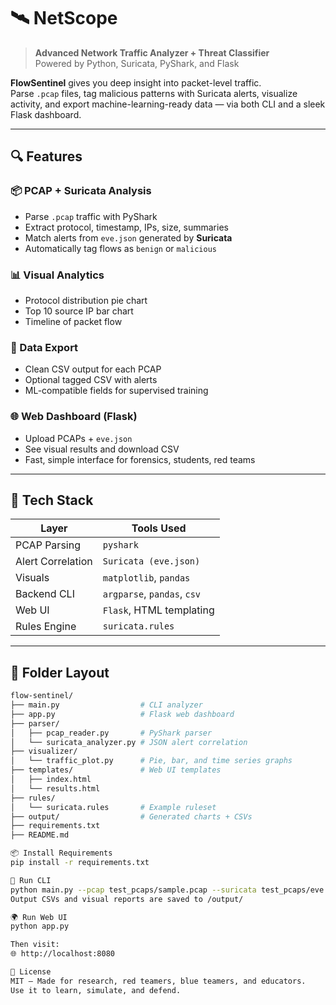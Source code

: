 # 🛰️ NetScope 

> **Advanced Network Traffic Analyzer + Threat Classifier**  
> Powered by Python, Suricata, PyShark, and Flask

**FlowSentinel** gives you deep insight into packet-level traffic.  
Parse `.pcap` files, tag malicious patterns with Suricata alerts, visualize activity, and export machine-learning-ready data — via both CLI and a sleek Flask dashboard.

---

## 🔍 Features

### 📦 PCAP + Suricata Analysis
- Parse `.pcap` traffic with PyShark
- Extract protocol, timestamp, IPs, size, summaries
- Match alerts from `eve.json` generated by **Suricata**
- Automatically tag flows as `benign` or `malicious`

### 📊 Visual Analytics
- Protocol distribution pie chart
- Top 10 source IP bar chart
- Timeline of packet flow

### 💾 Data Export
- Clean CSV output for each PCAP
- Optional tagged CSV with alerts
- ML-compatible fields for supervised training

### 🌐 Web Dashboard (Flask)
- Upload PCAPs + `eve.json`
- See visual results and download CSV
- Fast, simple interface for forensics, students, red teams

---

## 🧰 Tech Stack

| Layer        | Tools Used                             |
|--------------|-----------------------------------------|
| PCAP Parsing | `pyshark`                               |
| Alert Correlation | `Suricata (eve.json)`              |
| Visuals      | `matplotlib`, `pandas`                  |
| Backend CLI  | `argparse`, `pandas`, `csv`             |
| Web UI       | `Flask`, HTML templating                |
| Rules Engine | `suricata.rules`                        |

---

## 📂 Folder Layout

```bash
flow-sentinel/
├── main.py                  # CLI analyzer
├── app.py                   # Flask web dashboard
├── parser/
│   ├── pcap_reader.py       # PyShark parser
│   └── suricata_analyzer.py # JSON alert correlation
├── visualizer/
│   └── traffic_plot.py      # Pie, bar, and time series graphs
├── templates/               # Web UI templates
│   ├── index.html
│   └── results.html
├── rules/
│   └── suricata.rules       # Example ruleset
├── output/                  # Generated charts + CSVs
├── requirements.txt
├── README.md

📦 Install Requirements
pip install -r requirements.txt

🧪 Run CLI
python main.py --pcap test_pcaps/sample.pcap --suricata test_pcaps/eve.json
Output CSVs and visual reports are saved to /output/

🌍 Run Web UI
python app.py

Then visit:
🌐 http://localhost:8080

🧾 License
MIT — Made for research, red teamers, blue teamers, and educators.
Use it to learn, simulate, and defend.


